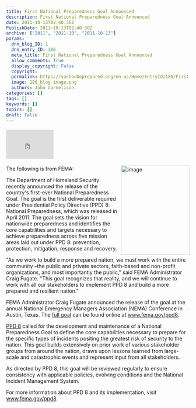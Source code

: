 ```yaml
---
title: First National Preparedness Goal Announced
description: First National Preparedness Goal Announced
date: 2011-10-13T02:40:36Z
PublishDate: 2011-10-13T02:40:36Z
archive: ["2011", "2011-10", "2011-10-13"]
params:
  dnn_blog_ID: 1
  dnn_entry_ID: 186
  meta_title: First National Preparedness Goal Announced
  allow_comments: True
  display_copyright: False
  copyright:
  permalink: https://vashonbeprepared.org/en-us/Home/EntryId/186/First-National-Preparedness-Goal-Announced
  image: 186_blog-image.png
  authors: John Cornelison
categories: []
tags: []
keywords: []
topics: []
draft: False
---
```


<div class="wlWriterHeaderFooter" style="float:none; margin:0px; padding:4px 0px 4px 0px;"><iframe src="http://www.facebook.com/widgets/like.php?href=http://vashoneoc.org/Blogs/VashonPreparedness/tabid/164/EntryId/186/First-National-Preparedness-Goal-Announced.aspx" scrolling="no" frameborder="0" style="border:none; width:130px; height:80px"></iframe></div><p><a href="www.fema.gov/ppd8" target="_blank"><img style="background-image: none; border-bottom: 0px; border-left: 0px; margin: 0px 0px 5px 5px; padding-left: 0px; padding-right: 0px; display: inline; float: right; border-top: 0px; border-right: 0px; padding-top: 0px" title="image" border="0" alt="image" align="right" src="./images/186/98aacebcaea6_1128A-image_3.png" width="189" height="244" /></a>The following is from FEMA:</p>  <p>The Department of Homeland Security recently announced the release of the country's first-ever National Preparedness Goal. The goal is the first deliverable required under Presidential Policy Directive (PPD) 8: National Preparedness, which was released in April 2011. The goal sets the vision for nationwide preparedness and identifies the core capabilities and targets necessary to achieve preparedness across five mission areas laid out under PPD 8: prevention, protection, mitigation, response and recovery.</p>  <p>&quot;As we work to build a more prepared nation, we must work with the entire community –the public and private sectors, faith-based and non-profit organizations, and most importantly the public,&quot; said FEMA Administrator Craig Fugate. &quot;This goal recognizes that reality, and we will continue to work with all our stakeholders to implement PPD 8 and build a more prepared and resilient nation.&quot;</p>  <p>FEMA Administrator Craig Fugate announced the release of the goal at the annual National Emergency Managers Association (NEMA) Conference in Austin, Texas. The <a href="http://links.govdelivery.com:80/track?type=click&amp;enid=bWFpbGluZ2lkPTIwMTExMDEyLjMzNjU5MjEmbWVzc2FnZWlkPU1EQi1QUkQtQlVMLTIwMTExMDEyLjMzNjU5MjEmZGF0YWJhc2VpZD0xMDAxJnNlcmlhbD0xMjc3MTAyMzgzJmVtYWlsaWQ9ZmVtYS1taXRpZ2F0aW9uQHZhc2hvbmRlc2lnbi5jb20mdXNlcmlkPWZlbWEtbWl0aWdhdGlvbkB2YXNob25kZXNpZ24uY29tJmZsPSZleHRyYT1NdWx0aXZhcmlhdGVJZD0mJiY=&amp;&amp;&amp;107&amp;&amp;&amp;http://www.fema.gov/pdf/prepared/npg.pdf">full goal</a> can be found online at <a href="http://links.govdelivery.com:80/track?type=click&amp;enid=bWFpbGluZ2lkPTIwMTExMDEyLjMzNjU5MjEmbWVzc2FnZWlkPU1EQi1QUkQtQlVMLTIwMTExMDEyLjMzNjU5MjEmZGF0YWJhc2VpZD0xMDAxJnNlcmlhbD0xMjc3MTAyMzgzJmVtYWlsaWQ9ZmVtYS1taXRpZ2F0aW9uQHZhc2hvbmRlc2lnbi5jb20mdXNlcmlkPWZlbWEtbWl0aWdhdGlvbkB2YXNob25kZXNpZ24uY29tJmZsPSZleHRyYT1NdWx0aXZhcmlhdGVJZD0mJiY=&amp;&amp;&amp;108&amp;&amp;&amp;http://www.fema.gov/ppd8">www.fema.gov/ppd8</a>.</p>  <p><a href="http://links.govdelivery.com:80/track?type=click&amp;enid=bWFpbGluZ2lkPTIwMTExMDEyLjMzNjU5MjEmbWVzc2FnZWlkPU1EQi1QUkQtQlVMLTIwMTExMDEyLjMzNjU5MjEmZGF0YWJhc2VpZD0xMDAxJnNlcmlhbD0xMjc3MTAyMzgzJmVtYWlsaWQ9ZmVtYS1taXRpZ2F0aW9uQHZhc2hvbmRlc2lnbi5jb20mdXNlcmlkPWZlbWEtbWl0aWdhdGlvbkB2YXNob25kZXNpZ24uY29tJmZsPSZleHRyYT1NdWx0aXZhcmlhdGVJZD0mJiY=&amp;&amp;&amp;109&amp;&amp;&amp;http://blog.dhs.gov/2011/04/presidential-policy-directive-8.html">PPD 8</a> called for the development and maintenance of a National Preparedness Goal to define the core capabilities necessary to prepare for the specific types of incidents positing the greatest risk of security to the nation. This goal builds extensively on prior work of various stakeholder groups from around the nation, draws upon lessons learned from large-scale and catastrophic events and represent input from all stakeholders.</p>  <p>As directed by PPD 8, this goal will be reviewed regularly to ensure consistency with applicable policies, evolving conditions and the National Incident Management System.</p>  <p>For more information about PPD 8 and its implementation, visit <a href="http://links.govdelivery.com:80/track?type=click&amp;enid=bWFpbGluZ2lkPTIwMTExMDEyLjMzNjU5MjEmbWVzc2FnZWlkPU1EQi1QUkQtQlVMLTIwMTExMDEyLjMzNjU5MjEmZGF0YWJhc2VpZD0xMDAxJnNlcmlhbD0xMjc3MTAyMzgzJmVtYWlsaWQ9ZmVtYS1taXRpZ2F0aW9uQHZhc2hvbmRlc2lnbi5jb20mdXNlcmlkPWZlbWEtbWl0aWdhdGlvbkB2YXNob25kZXNpZ24uY29tJmZsPSZleHRyYT1NdWx0aXZhcmlhdGVJZD0mJiY=&amp;&amp;&amp;110&amp;&amp;&amp;http://www.fema.gov/ppd8">www.fema.gov/ppd8</a>.</p>

